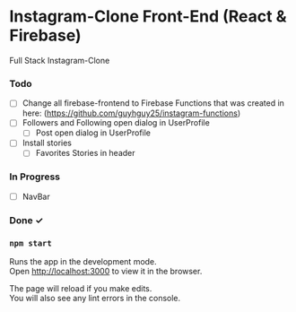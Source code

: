 # Instagram-Clone Front-End (React & Firebase)

Full Stack Instagram-Clone

### Todo
- [ ] Change all firebase-frontend to Firebase Functions that was created in here: (https://github.com/guyhguy25/instagram-functions)
- [ ] Followers and Following open dialog in UserProfile  
  - [ ] Post open dialog in UserProfile  
- [ ] Install stories  
  - [ ] Favorites Stories in header  

### In Progress

- [ ] NavBar  

### Done ✓

### `npm start`

Runs the app in the development mode.<br />
Open [http://localhost:3000](http://localhost:3000) to view it in the browser.

The page will reload if you make edits.<br />
You will also see any lint errors in the console.

